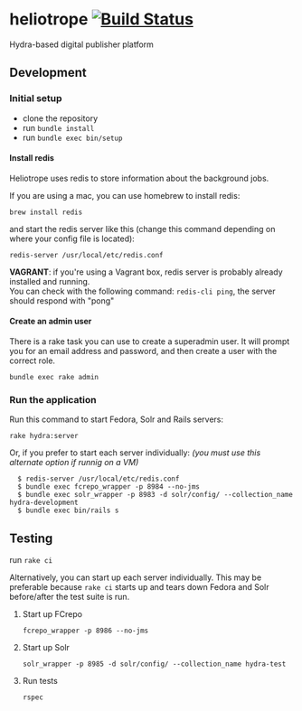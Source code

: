 # heliotrope [![Build Status](https://travis-ci.org/curationexperts/heliotrope.svg?branch=master)](https://travis-ci.org/curationexperts/heliotrope)
Hydra-based digital publisher platform

## Development

### Initial setup

  * clone the repository
  * run `bundle install`
  * run `bundle exec bin/setup`

#### Install redis

Heliotrope uses redis to store information about the background jobs.

If you are using a mac, you can use homebrew to install redis:

`brew install redis`

and start the redis server like this (change this command depending on where your config file is located):

`redis-server /usr/local/etc/redis.conf`

**VAGRANT**: if you're using a Vagrant box, redis server is probably already installed and running.  
You can check with the following command: `redis-cli ping`, the server should respond with "pong"

#### Create an admin user

There is a rake task you can use to create a superadmin user.  It will prompt you for an email address and password, and then create a user with the correct role.

`bundle exec rake admin`

### Run the application

Run this command to start Fedora, Solr and Rails servers:

`rake hydra:server`

Or, if you prefer to start each server individually:
*(you must use this alternate option if runnig on a VM)*

```
  $ redis-server /usr/local/etc/redis.conf
  $ bundle exec fcrepo_wrapper -p 8984 --no-jms
  $ bundle exec solr_wrapper -p 8983 -d solr/config/ --collection_name hydra-development
  $ bundle exec bin/rails s
```

## Testing

run `rake ci`

Alternatively, you can start up each server individually.  This may be preferable because `rake ci` starts up and tears down Fedora and Solr before/after the test suite is run.

1. Start up FCrepo

   `fcrepo_wrapper -p 8986 --no-jms`
1. Start up Solr

   `solr_wrapper -p 8985 -d solr/config/ --collection_name hydra-test`
1. Run tests

   `rspec`
